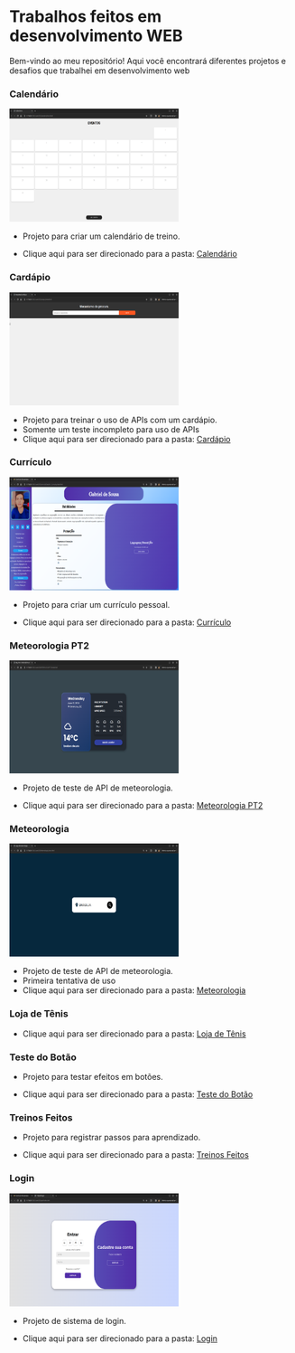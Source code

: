 # Trabalhos feitos em desenvolvimento WEB

Bem-vindo ao meu repositório! Aqui você encontrará diferentes projetos e desafios que trabalhei em desenvolvimento web

### Calendário

<img src="Imagens/calendario.png" alt="Calendário" height="200" width="300"/>

- Projeto para criar um calendário de treino.

- Clique aqui para ser direcionado para a pasta: [Calendário](Calendario)

### Cardápio

<img src="Imagens/cardapio.png" alt="Cardápio" height="200" width="300"/>

- Projeto para treinar o uso de APIs com um cardápio.
- Somente um teste incompleto para uso de APIs
- Clique aqui para ser direcionado para a pasta: [Cardápio](Cardapio)

### Currículo

<img src="Imagens/curriculo.png" alt="Currículo" height="200" width="300"/>

- Projeto para criar um currículo pessoal.

- Clique aqui para ser direcionado para a pasta: [Currículo](Curriculo)

### Meteorologia PT2

<img src="Imagens/meterologiapt2.png" alt="Meteorologia PT2" height="200" width="300"/>

- Projeto de teste de API de meteorologia.

- Clique aqui para ser direcionado para a pasta: [Meteorologia PT2](METEROLOGIAPT2)

### Meteorologia

<img src="Imagens/meterologia.png" alt="Meteorologia" height="200" width="300"/>

- Projeto de teste de API de meteorologia.
- Primeira tentativa de uso
- Clique aqui para ser direcionado para a pasta: [Meteorologia](Metereologia)

### Loja de Tênis

- Clique aqui para ser direcionado para a pasta: [Loja de Tênis](Tenis_site)

### Teste do Botão

- Projeto para testar efeitos em botões.

- Clique aqui para ser direcionado para a pasta: [Teste do Botão](Teste_do_botao)

### Treinos Feitos

- Projeto para registrar passos para aprendizado.

- Clique aqui para ser direcionado para a pasta: [Treinos Feitos](Treinos_feitos)

### Login

<img src="Imagens/login.png" alt="Login" height="200" width="300"/>

- Projeto de sistema de login.

- Clique aqui para ser direcionado para a pasta: [Login](login)
